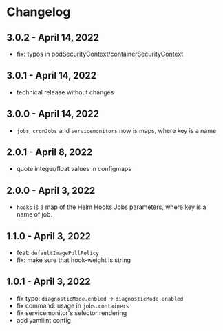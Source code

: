 # Changelog

## 3.0.2 - April 14, 2022

* fix: typos in podSecurityContext/containerSecurityContext

## 3.0.1 - April 14, 2022

* technical release without changes

## 3.0.0 - April 14, 2022

* `jobs`, `cronJobs` and `servicemonitors` now is maps, where key is a name

## 2.0.1 - April 8, 2022

* quote integer/float values in configmaps

## 2.0.0 - April 3, 2022

* `hooks` is a map of the Helm Hooks Jobs parameters, where key is a name of job.

## 1.1.0 - April 3, 2022

* feat: `defaultImagePullPolicy`
* fix: make sure that hook-weight is string

## 1.0.1 - April 3, 2022

* fix typo: `diagnosticMode.enbled` -> `diagnosticMode.enabled`
* fix command: usage in `jobs.containers`
* fix servicemonitor's selector rendering
* add yamllint config
